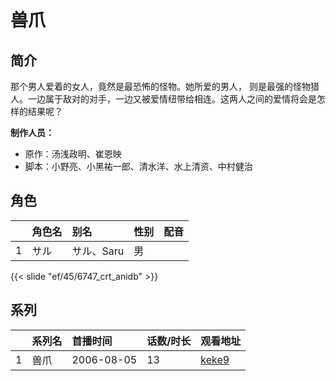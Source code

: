 # 兽爪


## 简介

那个男人爱着的女人，竟然是最恐怖的怪物。她所爱的男人， 则是最强的怪物猎人。一边属于敌对的对手，一边又被爱情纽带给相连。这两人之间的爱情将会是怎样的结果呢？

**制作人员：**
- 原作：汤浅政明、崔恩映
- 脚本：小野亮、小黑祐一郎、清水洋、水上清资、中村健治

## 角色

|     |   角色名   |   别名  | 性别 |  配音  |
|:--- |:------  |:----      |:---  |:--   |
| 1 | サル | サル、Saru | 男 |  |

{{< slide "ef/45/6747_crt_anidb" >}}

## 系列

|     | 系列名 | 首播时间       | 话数/时长 | 观看地址                                                    |
| :-- | :-- | :--------- | :---- | :------------------------------------------------------ |
| 1   | 兽爪  | 2006-08-05 | 13    | [keke9](https://www.keke9.app/play/78262-31-62001.html) |




